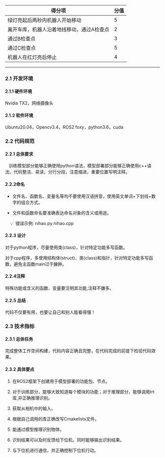 

| 得分项| 分值 |
| --- | --- |
| 绿灯亮起后两秒内机器人开始移动| 5|
| 离开车库，机器人沿着地线移动，通过A检查点 | 2|
| 通过B检查点| 3|
| 通过C检查点| 5|
| 机器人在红灯亮后停止| 4|

---
### 2.1 开发环境

#### 2.1.1 硬件环境

  

Nvidia TX2，网络摄像头

  

#### 2.1.2 软件环境

  

Ubuntu20.04，Opencv3.4，ROS2 foxy，python3.6，cuda

  
  

### 2.2 代码规范

#### 2.2.1 总体要求

   训练模型部分能够正确使用python语法，模型部署部分能够正确使用c++语法，代码整洁、易读，分行分段，注意缩进，重要位置写明注释。

  
  

#### 2.2.2命名

- 文件名、函数名、变量名等均不要使用汉语拼音，使用英文单词+下划线+数字的组合方式。

- 文件和函数命名要准确表达命名对象的含义或用途。

  

    💡  错误示例: nihao.py nihao.cpp

#### 2.2.3 设计

对于python程序，尽量使用类(class)，针对特定功能多写函数。

对于cpp程序，多使用结构体(struct)、类(class)和指针，针对特定功能多写函数，避免主函数main过于臃肿。

#### 2.2.4注释

特殊功能或含义的函数、变量要注明其功能,注释不嫌多。

  

#### 2.2.5 总结

代码不仅要有用，也要让自己和别人能看得懂！

  
  

### 2.3 技术指标

#### 2.3.1 总体任务

完成整体工作空间构建，代码内容正确且完整，在代码完成的前提下检验代码效果。

#### 2.3.2 具体要点

  

1. 在ROS2框架下创建用于模型部署的功能包、节点。

2. 对于训练部分，能够大致知道每个模块的功能；对于推理部分，能够调用trt库,并正确推理识别。

3. 获取从相机中的输入。

4. 根据自己调用的库正确改写Cmakelists文件。

5. 能通过模型推理识别物体。

6. 识别结果可以及时反馈给下位机，同时能够输出识别结果。

7. 与下位机进行通信，并正确控制下位机行动。
